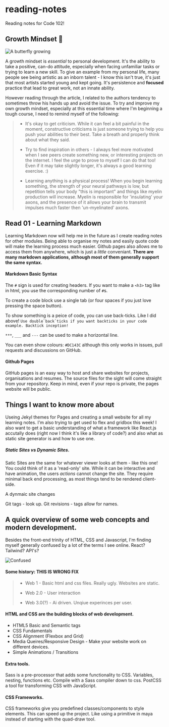 # reading-notes

Reading notes for Code 102!

## Growth Mindset :thinking:

![A butterfly growing](https://images.unsplash.com/photo-1535231540604-72e8fbaf8cdb?ixlib=rb-4.0.3&ixid=MnwxMjA3fDB8MHxwaG90by1wYWdlfHx8fGVufDB8fHx8&auto=format&fit=crop&w=1774&q=80)

A growth mindset is *essential* to personal development. It's the ability to take a positive, can-do attitude, especially when facing unfamiliar tasks or trying to learn a new skill. To give an example from my personal life, many people see being artistic as an inborn talent - I know this isn't true, it's just that most artists started young and kept going. It's persistence and **focused** practice that lead to great work, not an innate ability. 

However reading through the article, I related to the authors tendency to sometimes throw his hands up and avoid the issue. To try and improve my own growth mindset, especially at this essential time where I'm beginning a tough course, I need to remind myself of the following: 

> - It's okay to get criticism. While it can feel a bit painful in the moment, constructive criticisms is just someone trying to help you push your abilities to their best. Take a breath and properly think about what they said. 
> * Try to find inspiration in others - I always feel more motivated when I see peers create something new, or interesting projects on the internet. I feel the urge to prove to myself I can do that too! Even if it may take slightly longer, it's always a good learning exercise. :) 
> + Learning anything is a physical process! When you begin learning something, the strength of your neural pathways is low, but repetition tells your body "this is important" and things like myelin production will increase. Myelin is responsible for 'insulating' your axons, and the presence of it allows your brain to transmit impulses much faster then 'un-myelinated' axons. 


## Read 01 - Learning Markdown 

Learning Markdown now will help me in the future as I create reading notes for other modules. Being able to organise my notes and easily quote code will make the learning process much easier. Github pages also allows me to access them from anywhere, which is just a *little* conveniant. **There are many markdown applications, although most of them generally support the same syntax.**

#### Markdown Basic Syntax


The `#` sign is used for creating headers. If you want to make a `<h3>` tag like in html, you use the corresponding number of `#`s.

To create a code block use a single tab (or four spaces if you just love pressing the space button). 

To show something is a peice of code, you can use back-ticks. Like I did above! ``Use double`back`ticks if you want backticks in your code example. Backtick inception!``

`***`, `___` and `---` can be used to make a horizontal line. 

You can even show colours: `#DC143C` although this only works in issues, pull requests and discussions on GitHub. 

#### Github Pages

GitHub pages is an easy way to host and share websites for projects, organisations and resumes. The source files for the sight will come straight from your repository. Keep in mind, even if your repo is private, the pages website will be public. 

## Things I want to know more about

Useing Jekyl themes for Pages and creating a small website for all my learning notes. I'm also trying to get used to flex and gridbox this week! I also want to get a basic understanding of what a framework like React.js accutally does (right now I think it's like a library of code?) and also what as static site generator is and how to use one. 

##### Static Sites vs Dynamic Sites. 

Satic Sites are the same for whatever viewer looks at them - like this one! You could think of it as a 'read-only' site. While it can be interactive and have animation, the users *actions* cannot change the site. They require minimal back end processing, as most things tend to be rendered client-side. 

A dynmaic site changes 


Git tags - look up. Git revisions - tags allow for names. 

## A quick overview of some web concepts and modern development. 

Besides the front-end trinity of HTML, CSS and Javascript, I'm finding myself generally confused by a lot of the terms I see online. React? Tailwind? API's? 

![Confused](https://media.tenor.com/xRWvL0QHJuoAAAAM/hmm.gif)

#### Some history: THIS IS WRONG FIX

> - Web 1 - Basic html and css files. Really ugly. Websites are static. 
> * Web 2.0 - User interaction
> + Web 3.0(?) - Ai driven. Unqiue experinces per user. 

#### HTML and CSS are the building blocks of web development.

- HTML5 Basic and Semantic tags 
- CSS Fundamentals
- CSS Alignment (Flexbox and Grid)
- Media Queires/Responsive Design - Make your website work on different devices. 
- Simple Animations / Transitions 

#### Extra tools. 
Sass is a pre-processor that adds some functionality to CSS. Variables, nesting, functions etc. Compile with a Sass compiler down to css. 
PostCSS a tool for transforming CSS with JavaScript.

#### CSS Frameworks. 

CSS frameworks give you predefined classes/components to style elements. This can speed up the project. Like using a primitive in maya instead of starting with the quad-draw tool. 
